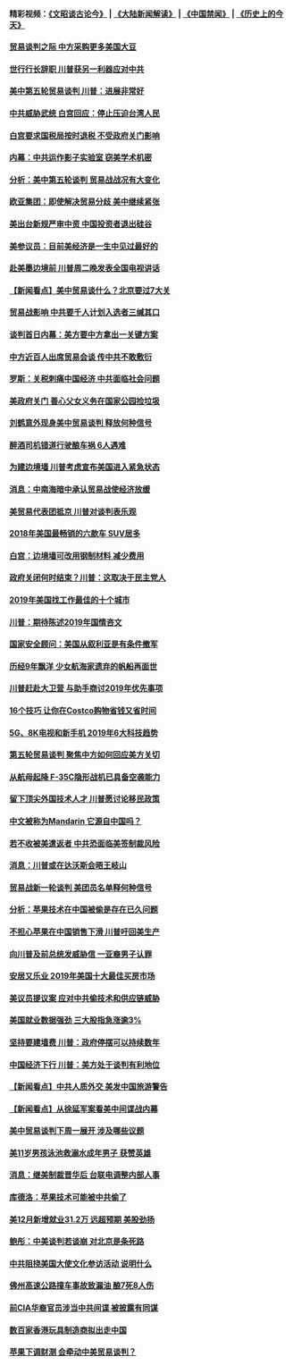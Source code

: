 #### 精彩视频：[《文昭谈古论今》](https://github.com/gfw-breaker/wenzhao/blob/master/README.md?t=01081531) | [《大陆新闻解读》](https://github.com/gfw-breaker/ntdtv-comedy/blob/master/README.md?t=01081531) | [《中国禁闻》](https://github.com/gfw-breaker/ntdtv-news/blob/master/README.md?t=01081531) | [《历史上的今天》](https://github.com/gfw-breaker/today-in-history/blob/master/README.md?t=01081531) 

#### [贸易谈判之际 中方采购更多美国大豆](../pages/nsc412/n10961107.md?t=01081531) 

#### [世行行长辞职 川普获另一利器应对中共](../pages/nsc412/n10961551.md?t=01081531) 

#### [美中第五轮贸易谈判 川普：进展非常好](../pages/nsc412/n10961683.md?t=01081531) 

#### [中共威胁武统 白宫回应：停止压迫台湾人民](../pages/nsc412/n10961171.md?t=01081531) 

#### [白宫要求国税局按时退税 不受政府关门影响](../pages/nsc412/n10960626.md?t=01081531) 

#### [内幕：中共运作影子实验室 窃美学术机密](../pages/nsc412/n10960558.md?t=01081531) 

#### [分析：美中第五轮谈判 贸易战战况有大变化](../pages/nsc412/n10960121.md?t=01081531) 

#### [欧亚集团：即使解决贸易分歧 美中继续紧张](../pages/nsc412/n10960173.md?t=01081531) 

#### [美出台新规严审中资 中国投资者退出硅谷](../pages/nsc412/n10960181.md?t=01081531) 

#### [美参议员：目前美经济是一生中见过最好的](../pages/nsc412/n10960085.md?t=01081531) 

#### [赴美墨边境前 川普周二晚发表全国电视讲话](../pages/nsc412/n10960029.md?t=01081531) 

#### [【新闻看点】美中贸易谈什么？北京要过7大关](../pages/nsc412/n10959840.md?t=01081531) 

#### [贸易战影响 中共要千人计划入选者三缄其口](../pages/nsc412/n10959988.md?t=01081531) 

#### [谈判首日内幕：美方要中方拿出一关键方案](../pages/nsc412/n10959854.md?t=01081531) 

#### [中方近百人出席贸易会谈 传中共不敢敷衍](../pages/nsc412/n10959798.md?t=01081531) 

#### [罗斯：关税刺痛中国经济 中共面临社会问题](../pages/nsc412/n10959690.md?t=01081531) 

#### [美政府关门 善心父女义务在国家公园捡垃圾](../pages/nsc412/n10959577.md?t=01081531) 

#### [刘鹤意外现身美中贸易谈判 释放何种信号](../pages/nsc412/n10959526.md?t=01081531) 

#### [醉酒司机错道行驶酿车祸 6人遇难](../pages/nsc412/n10959370.md?t=01081531) 

#### [为建边境墙 川普考虑宣布美国进入紧急状态](../pages/nsc412/n10958507.md?t=01081531) 

#### [消息：中南海暗中承认贸易战使经济放缓](../pages/nsc412/n10958245.md?t=01081531) 

#### [美贸易代表团抵京 川普对谈判表乐观](../pages/nsc412/n10957808.md?t=01081531) 

#### [2018年美国最畅销的六款车 SUV居多](../pages/nsc412/n10953937.md?t=01081531) 

#### [白宫：边境墙可改用钢制材料 减少费用](../pages/nsc412/n10957898.md?t=01081531) 

#### [政府关闭何时结束？川普：这取决于民主党人](../pages/nsc412/n10957915.md?t=01081531) 

#### [2019年美国找工作最佳的十个城市](../pages/nsc412/n10956523.md?t=01081531) 

#### [川普：期待陈述2019年国情咨文](../pages/nsc412/n10957830.md?t=01081531) 

#### [国家安全顾问：美国从叙利亚是有条件撤军](../pages/nsc412/n10957696.md?t=01081531) 

#### [历经9年飘洋 少女航海家遗弃的帆船再面世](../pages/nsc412/n10957460.md?t=01081531) 

#### [川普赶赴大卫营 与助手商讨2019年优先事项](../pages/nsc412/n10957376.md?t=01081531) 

#### [16个技巧 让你在Costco购物省钱又省时间](../pages/nsc412/n10955689.md?t=01081531) 

#### [5G、8K电视和新手机 2019年6大科技趋势](../pages/nsc412/n10955708.md?t=01081531) 

#### [第五轮贸易谈判 聚焦中方如何回应美方关切](../pages/nsc412/n10956081.md?t=01081531) 

#### [从航母起降 F-35C隐形战机已具备空袭能力](../pages/nsc412/n10952444.md?t=01081531) 

#### [留下顶尖外国技术人才 川普愿讨论移民政策](../pages/nsc412/n10956102.md?t=01081531) 

#### [中文被称为Mandarin 它源自中国吗？](../pages/nsc412/n10956208.md?t=01081531) 

#### [若不收被美遣返者 中共恐面临美签制裁风险](../pages/nsc412/n10956098.md?t=01081531) 

#### [消息：川普或在达沃斯会晤王岐山](../pages/nsc412/n10955960.md?t=01081531) 

#### [贸易战新一轮谈判 美团员名单释何种信号](../pages/nsc412/n10955951.md?t=01081531) 

#### [分析：苹果技术在中国被偷是存在已久问题](../pages/nsc412/n10955741.md?t=01081531) 

#### [不担心苹果在中国销售下滑 川普吁回美生产](../pages/nsc412/n10955732.md?t=01081531) 

#### [向川普及前总统发威胁信 一亚裔男子认罪](../pages/nsc412/n10955585.md?t=01081531) 

#### [安居又乐业  2019年美国十大最佳买房市场](../pages/nsc412/n10954536.md?t=01081531) 

#### [美议员提议案 应对中共偷技术和供应链威胁](../pages/nsc412/n10954406.md?t=01081531) 

#### [美国就业数据强劲 三大股指急涨逾3%](../pages/nsc412/n10954508.md?t=01081531) 

#### [坚持要建墙费 川普：政府停摆可以持续数年](../pages/nsc412/n10954407.md?t=01081531) 

#### [中国经济下行 川普：美方处于谈判有利地位](../pages/nsc412/n10954366.md?t=01081531) 

#### [【新闻看点】中共人质外交 美发中国旅游警告](../pages/nsc412/n10954034.md?t=01081531) 

#### [【新闻看点】从徐延军案看美中间谍战内幕](../pages/nsc412/n10953966.md?t=01081531) 

#### [美中贸易谈判下周一展开 涉及哪些议题](../pages/nsc412/n10954176.md?t=01081531) 

#### [美11岁男孩泳池救溺水成年男子 获赞英雄](../pages/nsc412/n10954158.md?t=01081531) 

#### [消息：继美制裁晋华后 台联电调整内部人事](../pages/nsc412/n10953969.md?t=01081531) 

#### [库德洛：苹果技术可能被中共偷了](../pages/nsc412/n10953981.md?t=01081531) 

#### [美12月新增就业31.2万 远超预期 美股劲扬](../pages/nsc412/n10953907.md?t=01081531) 

#### [鲍彤：中美谈判若谈崩 对北京是条死路](../pages/nsc412/n10953737.md?t=01081531) 

#### [中共阻挠美国大使文化参访活动 说明什么](../pages/nsc412/n10951984.md?t=01081531) 

#### [佛州高速公路撞车事故致漏油 酿7死8人伤](../pages/nsc412/n10953081.md?t=01081531) 

#### [前CIA华裔官员涉当中共间谍 被披露有同谋](../pages/nsc412/n10951790.md?t=01081531) 

#### [数百家香港玩具制造商拟出走中国](../pages/nsc412/n10952124.md?t=01081531) 

#### [苹果下调财测 会牵动中美贸易谈判？](../pages/nsc412/n10952252.md?t=01081531) 


